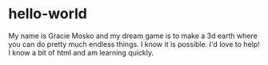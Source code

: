# hello-world
My name is Gracie Mosko and my dream game is to make a 3d earth where you can do pretty much endless things. I know it is possible. I'd love to help! I know a bit of html and am learning quickly.
